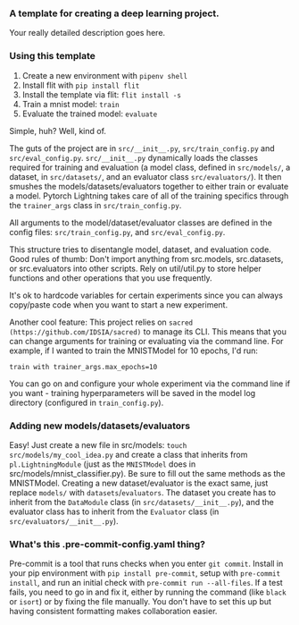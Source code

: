 ### A template for creating a deep learning project.

Your really detailed description goes here.

### Using this template
1. Create a new environment with ```pipenv shell```
2. Install flit with  ```pip install flit```
3. Install the template via flit: ```flit install -s```
4. Train a mnist model: ```train```
5. Evaluate the trained model: ```evaluate```

Simple, huh?
Well, kind of.

The guts of the project are in `src/__init__.py`, `src/train_config.py` and `src/eval_config.py`.
`src/__init__.py` dynamically loads the classes required for training and evaluation (a model class, defined in `src/models/`,
a dataset, in `src/datasets/`, and an evaluator class `src/evaluators/`). It then smushes the models/datasets/evaluators
together to either train or evaluate a model. Pytorch Lightning takes care of all of the training
specifics through the `trainer_args` class in `src/train_config.py`.

All arguments to the model/dataset/evaluator classes are defined in the config files: `src/train_config.py`, and `src/eval_config.py`.

This structure tries to disentangle model, dataset, and evaluation code. Good rules of thumb: Don't import anything from
src.models, src.datasets, or src.evaluators into other scripts. Rely on util/util.py to store helper functions and other
operations that you use frequently.

It's ok to hardcode variables for certain experiments since you can always copy/paste code when you want
to start a new experiment.

Another cool feature: This project relies on `sacred (https://github.com/IDSIA/sacred)` to manage its CLI.
This means that you can change arguments for training or evaluating via the command line. For example, if I wanted
to train the MNISTModel for 10 epochs, I'd run:
```shell
train with trainer_args.max_epochs=10
```
You can go on and configure your whole experiment via the command line if you want - training hyperparameters will
be saved in the model log directory (configured in `train_config.py`).

### Adding new models/datasets/evaluators

Easy! Just create a new file in src/models: `touch src/models/my_cool_idea.py` and create a class that inherits from
`pl.LightningModule` (just as the `MNISTModel` does in src/models/mnist_classifier.py). Be sure to fill out the same methods
as the MNISTModel.
Creating a new dataset/evaluator is the exact same, just replace `models/` with `datasets`/`evaluators`.
The dataset you create has to inherit from the `DataModule` class (in `src/datasets/__init__.py`), and the evaluator
class has to inherit from the `Evaluator` class (in `src/evaluators/__init__.py`).

### What's this .pre-commit-config.yaml thing?
Pre-commit is a tool that runs checks when you enter `git commit`. Install in your pip environment with
`pip install pre-commit`, setup with `pre-commit install`, and run an initial check with `pre-commit run --all-files`.
If a test fails, you need to go in and fix it, either by running the command (like `black` or `isort`) or by fixing the file manually.
You don't have to set this up but having consistent formatting makes collaboration easier.
